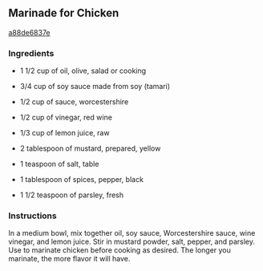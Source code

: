 ## Marinade for Chicken

[a88de6837e](http://allrecipes.com/recipe/marinade-for-chicken/)

### Ingredients

 - 1 1/2 cup of oil, olive, salad or cooking

 - 3/4 cup of soy sauce made from soy (tamari)

 - 1/2 cup of sauce, worcestershire

 - 1/2 cup of vinegar, red wine

 - 1/3 cup of lemon juice, raw

 - 2 tablespoon of mustard, prepared, yellow

 - 1 teaspoon of salt, table

 - 1 tablespoon of spices, pepper, black

 - 1 1/2 teaspoon of parsley, fresh

### Instructions

In a medium bowl, mix together oil, soy sauce, Worcestershire sauce, wine vinegar, and lemon juice. Stir in mustard powder, salt, pepper, and parsley. Use to marinate chicken before cooking as desired. The longer you marinate, the more flavor it will have.